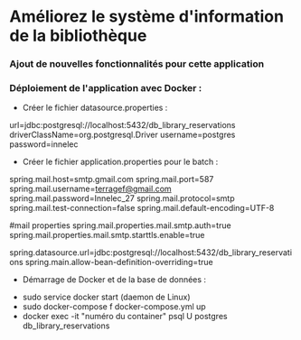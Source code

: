 # Améliorez le système d'information de la bibliothèque

### Ajout de nouvelles fonctionnalités pour cette application

### Déploiement de l'application avec Docker :

* Créer le fichier datasource.properties :

url=jdbc:postgresql://localhost:5432/db_library_reservations
driverClassName=org.postgresql.Driver
username=postgres
password=innelec

* Créer le fichier application.properties pour le batch :

spring.mail.host=smtp.gmail.com
spring.mail.port=587
spring.mail.username=terragef@gmail.com	
spring.mail.password=Innelec_27
spring.mail.protocol=smtp
spring.mail.test-connection=false
spring.mail.default-encoding=UTF-8

#mail properties
spring.mail.properties.mail.smtp.auth=true
spring.mail.properties.mail.smtp.starttls.enable=true

spring.datasource.url=jdbc:postgresql://localhost:5432/db_library_reservations
spring.main.allow-bean-definition-overriding=true

* Démarrage de Docker et de la base de données :

 - sudo service docker start (daemon de Linux)
 - sudo docker-compose f docker-compose.yml up
 - docker exec -it "numéro du container" psql U postgres db_library_reservations
